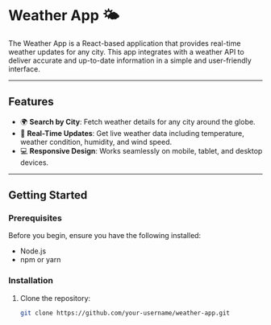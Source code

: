 # Weather App 🌤️  

The Weather App is a React-based application that provides real-time weather updates for any city. This app integrates with a weather API to deliver accurate and up-to-date information in a simple and user-friendly interface.  

---

## **Features**  
- 🌍 **Search by City**: Fetch weather details for any city around the globe.  
- 📡 **Real-Time Updates**: Get live weather data including temperature, weather condition, humidity, and wind speed.  
- 💻 **Responsive Design**: Works seamlessly on mobile, tablet, and desktop devices.  

---

## **Getting Started**  

### **Prerequisites**  
Before you begin, ensure you have the following installed:  
- Node.js  
- npm or yarn  

### **Installation**  
1. Clone the repository:  
   ```bash
   git clone https://github.com/your-username/weather-app.git

